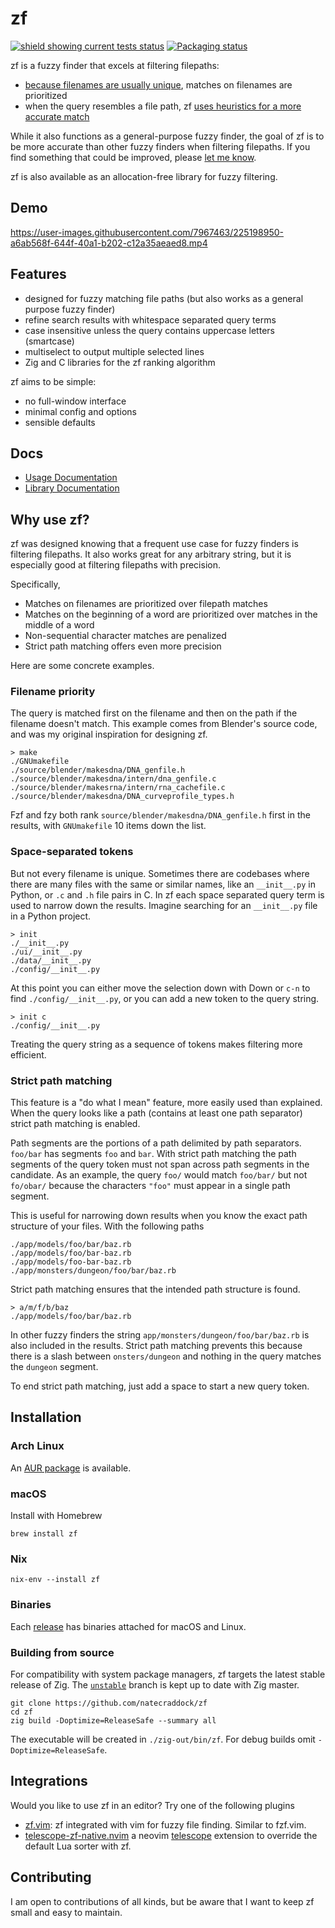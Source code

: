 # zf

[![shield showing current tests status](https://github.com/natecraddock/zf/actions/workflows/tests.yml/badge.svg)](https://github.com/natecraddock/zf/actions/workflows/tests.yml) [![Packaging status](https://repology.org/badge/tiny-repos/zf.svg)](https://repology.org/project/zf/versions)

zf is a fuzzy finder that excels at filtering filepaths:

* [because filenames are usually unique](https://nathancraddock.com/blog/in-search-of-a-better-finder/#data-collection), matches on filenames are prioritized
* when the query resembles a file path, zf [uses heuristics for a more accurate match](#strict-path-matching)

While it also functions as a general-purpose fuzzy finder, the goal of zf is to be more accurate than other fuzzy finders when filtering filepaths. If you find something that could be improved, please [let me know](https://github.com/natecraddock/zf/issues).

zf is also available as an allocation-free library for fuzzy filtering.

## Demo

https://user-images.githubusercontent.com/7967463/225198950-a6ab568f-644f-40a1-b202-c12a35aeaed8.mp4

## Features

* designed for fuzzy matching file paths (but also works as a general purpose fuzzy finder)
* refine search results with whitespace separated query terms
* case insensitive unless the query contains uppercase letters (smartcase)
* multiselect to output multiple selected lines
* Zig and C libraries for the zf ranking algorithm

zf aims to be simple:
* no full-window interface
* minimal config and options
* sensible defaults

## Docs

* [Usage Documentation](https://github.com/natecraddock/zf/blob/master/doc/zf.md)
* [Library Documentation](https://github.com/natecraddock/zf/blob/master/doc/lib.md)

## Why use zf?

zf was designed knowing that a frequent use case for fuzzy finders is filtering filepaths. It also works great for any arbitrary string, but it is especially good at filtering filepaths with precision.

Specifically,

* Matches on filenames are prioritized over filepath matches
* Matches on the beginning of a word are prioritized over matches in the middle of a word
* Non-sequential character matches are penalized
* Strict path matching offers even more precision

Here are some concrete examples.

### Filename priority

The query is matched first on the filename and then on the path if the filename doesn't match. This example comes from Blender's source code, and was my original inspiration for designing zf.

```text
> make
./GNUmakefile
./source/blender/makesdna/DNA_genfile.h
./source/blender/makesdna/intern/dna_genfile.c
./source/blender/makesrna/intern/rna_cachefile.c
./source/blender/makesdna/DNA_curveprofile_types.h
```

Fzf and fzy both rank `source/blender/makesdna/DNA_genfile.h` first in the results, with `GNUmakefile` 10 items down the list.

### Space-separated tokens

But not every filename is unique. Sometimes there are codebases where there are many files with the same or similar names, like an `__init__.py` in Python, or `.c` and `.h` file pairs in C. In zf each space separated query term is used to narrow down the results. Imagine searching for an `__init__.py` file in a Python project.

```text
> init
./__init__.py
./ui/__init__.py
./data/__init__.py
./config/__init__.py
```

At this point you can either move the selection down with <kdb>Down</kbd> or `c-n` to find
`./config/__init__.py`, or you can add a new token to the query string.

```text
> init c
./config/__init__.py
```

Treating the query string as a sequence of tokens makes filtering more
efficient.

### Strict path matching

This feature is a "do what I mean" feature, more easily used than explained. When the query looks like a path (contains at least one path separator) strict path matching is enabled.

Path segments are the portions of a path delimited by path separators. `foo/bar` has segments `foo` and `bar`. With strict path matching the path segments of the query token must not span across path segments in the candidate. As an example, the query `foo/` would match `foo/bar/` but not `fo/obar/` because the characters `"foo"` must appear in a single path segment.

This is useful for narrowing down results when you know the exact path structure of your files. With the following paths

```
./app/models/foo/bar/baz.rb
./app/models/foo/bar-baz.rb
./app/models/foo-bar-baz.rb
./app/monsters/dungeon/foo/bar/baz.rb
```

Strict path matching ensures that the intended path structure is found.

```
> a/m/f/b/baz
./app/models/foo/bar/baz.rb
```

In other fuzzy finders the string `app/monsters/dungeon/foo/bar/baz.rb` is also included in the results. Strict path matching prevents this because there is a slash between `onsters/dungeon` and nothing in the query matches the `dungeon` segment.

To end strict path matching, just add a space to start a new query token.

## Installation

### Arch Linux

An [AUR package](https://aur.archlinux.org/packages/zf/) is available.

### macOS

Install with Homebrew

```
brew install zf
```

### Nix

```
nix-env --install zf
```

### Binaries

Each [release](https://github.com/natecraddock/zf/releases/latest) has binaries attached for macOS and Linux.

### Building from source

For compatibility with system package managers, zf targets the latest stable release of Zig. The [`unstable`](https://github.com/natecraddock/zf/tree/unstable) branch is kept up to date with Zig master.

```
git clone https://github.com/natecraddock/zf
cd zf
zig build -Doptimize=ReleaseSafe --summary all
```

The executable will be created in `./zig-out/bin/zf`. For debug builds omit `-Doptimize=ReleaseSafe`.

## Integrations

Would you like to use zf in an editor? Try one of the following plugins

* [zf.vim](https://github.com/ratfactor/zf.vim): zf integrated with vim for
  fuzzy file finding. Similar to fzf.vim.
* [telescope-zf-native.nvim](https://github.com/natecraddock/telescope-zf-native.nvim)
  a neovim [telescope](https://github.com/nvim-telescope/telescope.nvim)
  extension to override the default Lua sorter with zf.

## Contributing

I am open to contributions of all kinds, but be aware that I want to keep zf small and easy to maintain.
